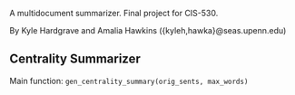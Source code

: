 A multidocument summarizer. Final project for CIS-530.

By Kyle Hardgrave and Amalia Hawkins ({kyleh,hawka}@seas.upenn.edu)


Centrality Summarizer
---------------------

Main function: `gen_centrality_summary(orig_sents, max_words)`
